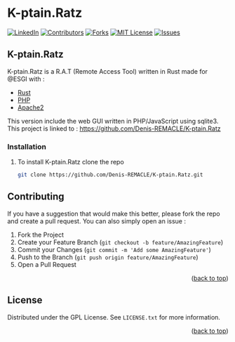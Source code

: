 # K-ptain.Ratz
<div id="top"></div>
<!--
*** Thanks for checking out the Best-README-Template. If you have a suggestion
*** that would make this better, please fork the repo and create a pull request
*** or simply open an issue with the tag "enhancement".
*** Don't forget to give the project a star!
*** Thanks again! Now go create something AMAZING! :D
-->



<!-- PROJECT SHIELDS -->
<!--
*** I'm using markdown "reference style" links for readability.
*** Reference links are enclosed in brackets [ ] instead of parentheses ( ).
*** See the bottom of this document for the declaration of the reference variables
*** for contributors-url, forks-url, etc. This is an optional, concise syntax you may use.
*** https://www.markdownguide.org/basic-syntax/#reference-style-links
-->
[![LinkedIn][linkedin-shield]][linkedin-url]
[![Contributors][contributors-shield]][contributors-url]
[![Forks][forks-shield]][forks-url]
[![MIT License][license-shield]][license-url]
[![Issues][issues-shield]][issues-url]


<!-- ABOUT THE PROJECT -->
## K-ptain.Ratz


K-ptain.Ratz is a R.A.T (Remote Access Tool) written in Rust made for @ESGI with :

* [Rust](https://www.rust-lang.org/fr)
* [PHP](https://www.php.net/)
* [Apache2](https://httpd.apache.org/)

This version include the web GUI written in PHP/JavaScript using sqlite3. This project is linked to : https://github.com/Denis-REMACLE/K-ptain.Ratz


### Installation

1. To install K-ptain.Ratz clone the repo
   ```sh
   git clone https://github.com/Denis-REMACLE/K-ptain.Ratz.git
   ```

## Contributing

If you have a suggestion that would make this better, please fork the repo and create a pull request. You can also simply open an issue :

1. Fork the Project
2. Create your Feature Branch (`git checkout -b feature/AmazingFeature`)
3. Commit your Changes (`git commit -m 'Add some AmazingFeature'`)
4. Push to the Branch (`git push origin feature/AmazingFeature`)
5. Open a Pull Request

<p align="right">(<a href="#top">back to top</a>)</p>

<!-- LICENSE -->
## License

Distributed under the GPL License. See `LICENSE.txt` for more information.

<p align="right">(<a href="#top">back to top</a>)</p>


<!-- MARKDOWN LINKS & IMAGES -->
<!-- https://www.markdownguide.org/basic-syntax/#reference-style-links -->
[contributors-shield]: https://img.shields.io/github/contributors/Denis-REMACLE/K-ptain.Ratz.svg?style=for-the-badge&logo=appveyor&color=success
[contributors-url]: https://github.com/Denis-REMACLE/K-ptain.Ratz/graphs/contributors
[forks-shield]: https://img.shields.io/github/forks/Denis-REMACLE/K-ptain.Ratz.svg?style=for-the-badge&logo=appveyor&color=yellow
[forks-url]: https://github.com/Denis-REMACLE/K-ptain.Ratz/network/members
[license-shield]: https://img.shields.io/github/license/Denis-REMACLE/K-ptain.Ratz.svg?style=for-the-badge&logo=appveyor&color=orange
[license-url]: https://github.com/Denis-REMACLE/K-ptain.Ratz/blob/master/LICENSE.txt
[issues-shield]: https://img.shields.io/github/issues/Denis-REMACLE/K-ptain.Ratz.svg?style=for-the-badge&logo=appveyor&color=red
[issues-url]: https://github.com/Denis-REMACLE/K-ptain.Ratz/issues
[linkedin-shield]: https://img.shields.io/badge/-LinkedIn-black.svg?style=for-the-badge&logo=linkedin&color=informational
[linkedin-url]: https://linkedin.com/in/linkedin_username

